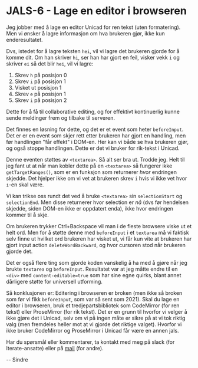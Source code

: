 # JALS-6 - Lage en editor i browseren

Jeg jobber med å lage en editor Unicad for ren tekst (uten formatering). Men vi ønsker å lagre informasjon
om hva brukeren gjør, ikke kun enderesultatet.

Dvs, istedet for å lagre teksten `hei`, vil vi lagre det brukeren gjorde for å komme dit. Om han skriver `hi`, ser
han har gjort en feil, visker vekk `i` og skriver `ei` så det blir `hei`, vil vi lagre:

1. Skrev `h` på posisjon 0
2. Skrev `i` på posisjon 1
3. Visket ut posisjon 1
4. Skrev `e` på posisjon 1
5. Skrev `i` på posisjon 2

Dette for å få til collaborative editing, og for effektivt kontinuerlig kunne sende meldinger frem og tilbake
til serveren.

Det finnes en løsning for dette, og det er et event som heter `beforeInput`. Det er er en event som skjer rett etter brukeren
har gjort en handling, men før handlingen "får effekt" i DOM-en. Her kan vi både se hva brukeren gjør, og også
stoppe handlingen. Dette er det vi bruker for rik-tekst i Unicad.

Denne eventen støttes av `<textarea>`. Så alt ser bra ut. Trodde jeg. Helt til jeg fant ut at når man kobler
dette på en `<textarea>` så fungerer ikke `getTargetRanges()`, som er en funksjon som returnerer _hvor_ endringen skjedde.
Det hjelper ikke om vi vet at brukeren skrev `i` hvis vi ikke vet hvor `i`-en skal være.

Vi kan trikse oss rundt det ved å bruke `<textarea>` sin `selectionStart` og `selectionEnd`. Men disse returnerer hvor selection
er _nå_ (dvs før hendelsen skjedde, siden DOM-en ikke er oppdatert enda), ikke hvor endringen kommer til å skje. 

Om brukeren trykker Ctrl+Backspace vil man i de fleste
browsere viske ut et helt ord. Men for å støtte denne med `beforeInput` i et `textarea` må vi faktisk selv finne ut
hvilket ord brukeren har visket ut, vi får kun vite at brukeren har gjort input action `deleteWordBackward`, og hvor cursoren
stod når brukeren gjorde det.

Det er også flere ting som gjorde koden vanskelig å ha med å gjøre når jeg brukte `textarea` og `beforeInput`. Resultatet var
at jeg måtte endre til en `<div>` med `content-editable=true` som har sine egne quirks, blant annet dårligere støtte for universell
utforming.

Så konklusjonen er: Editering i browseren er broken (men ikke så broken som før vi fikk `beforeInput`, som var så sent som 2021).
Skal du lage en editor i browseren, bruk et tredjepartsbibliotek som CodeMirror (for ren tekst) eller ProseMirror (for rik tekst).
Det er en grunn til hvorfor vi velger å ikke gjøre det i Unicad, selv om vi på ingen måte er sikre på at vi tok riktig valg (men
fremdeles heller mot at vi gjorde det riktige valget). Hvorfor vi ikke bruker CodeMirror og ProseMirror i Unicad får være en annen jals.

Har du spørsmål eller kommentarer, ta kontakt med meg på slack (for Iterate-ansatte) eller på [mail](sindre@iterate.no) (for andre).

-- Sindre

<!-- 1. Hva gjør du akkurat nå? -->

<!-- 2. Finner du kvalitet i det? -->

<!-- 3. Hvorfor / hvorfor ikke? -->
